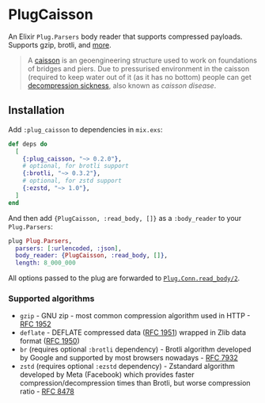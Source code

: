 # PlugCaisson

An Elixir `Plug.Parsers` body reader that supports compressed payloads. Supports gzip, brotli, and [more](#supported-algorithms).

> A [caisson][caisson] is an geoengineering structure used to work on foundations of
> bridges and piers. Due to pressurised environment in the caisson (required to
> keep water out of it (as it has no bottom) people can get [decompression
> sickness][sick], also known as _caisson disease_.

[sick]: https://en.wikipedia.org/wiki/Decompression_sickness
[caisson]: https://en.wikipedia.org/wiki/Caisson_(engineering)

## Installation

Add `:plug_caisson` to dependencies in `mix.exs`:

```elixir
def deps do
  [
    {:plug_caisson, "~> 0.2.0"},
    # optional, for brotli support
    {:brotli, "~> 0.3.2"},
    # optional, for zstd support
    {:ezstd, "~> 1.0"},
  ]
end
```

And then add `{PlugCaisson, :read_body, []}` as a `:body_reader` to your `Plug.Parsers`:

```elixir
plug Plug.Parsers,
  parsers: [:urlencoded, :json],
  body_reader: {PlugCaisson, :read_body, []},
  length: 8_000_000
```

All options passed to the plug are forwarded to [`Plug.Conn.read_body/2`](https://hexdocs.pm/plug/Plug.Conn.html#read_body/2).

### Supported algorithms

- `gzip` - GNU zip - most common compression algorithm used in HTTP - [RFC 1952][]
- `deflate` - DEFLATE compressed data ([RFC 1951][]) wrapped in Zlib data format
  ([RFC 1950][])
- `br` (requires optional `:brotli` dependency) - Brotli algorithm developed by
  Google and supported by most browsers nowadays - [RFC 7932][]
- `zstd` (requires optional `:ezstd` dependency) - Zstandard algorithm developed
  by Meta (Facebook) which provides faster compression/decompression times than
  Brotli, but worse compression ratio - [RFC 8478][]

[RFC 1950]: https://datatracker.ietf.org/doc/html/rfc1950
[RFC 1951]: https://datatracker.ietf.org/doc/html/rfc1951
[RFC 1952]: https://datatracker.ietf.org/doc/html/rfc1952
[RFC 7932]: https://datatracker.ietf.org/doc/html/rfc7932
[RFC 8478]: https://datatracker.ietf.org/doc/html/rfc8478
